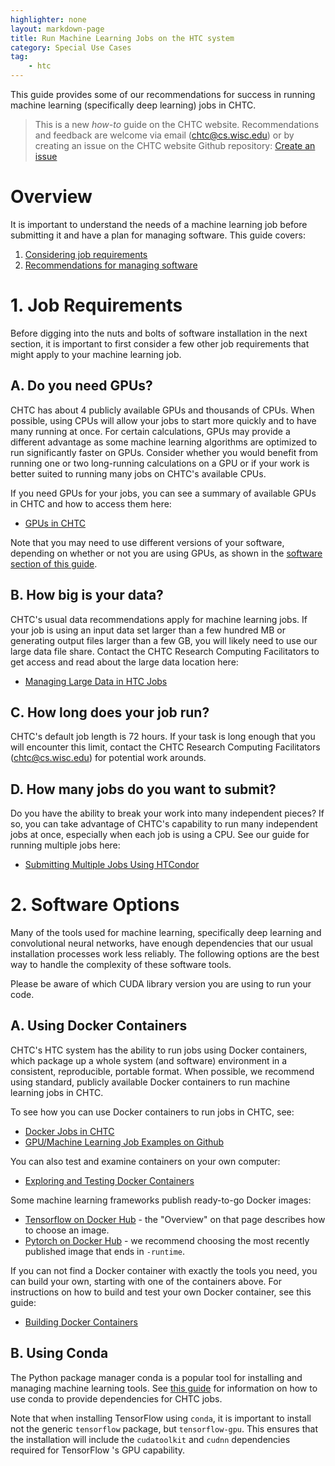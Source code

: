 ```yaml
---
highlighter: none
layout: markdown-page
title: Run Machine Learning Jobs on the HTC system
category: Special Use Cases
tag:
    - htc
---
```


This guide provides some of our recommendations for success 
in running machine learning (specifically deep learning) jobs in CHTC. 

> This is a new *how-to* guide on the CHTC website. Recommendations and 
> feedback are welcome via email (chtc@cs.wisc.edu) or by creating an 
> issue on the CHTC website Github repository: [Create an issue](https://github.com/CHTC/chtc-website-source/issues/new)

Overview
========

It is important to understand the needs of a machine learning job before submitting 
it and have a plan for managing software. This guide covers: 

1. [Considering job requirements](#1-job-requirements)
2. [Recommendations for managing software](#2-software-options)

# 1. Job Requirements

Before digging into the nuts and bolts of software installation in the next section, 
it is important to first consider a few other job requirements that might apply to 
your machine learning job. 

## A. Do you need GPUs?

CHTC has about 4 publicly available GPUs and thousands of CPUs. When possible, using 
CPUs will allow your jobs to start more quickly and to have many running at once. For 
certain calculations, GPUs may provide a different advantage as some machine learning 
algorithms are optimized to run significantly faster on GPUs. Consider whether you 
would benefit from running one or two long-running calculations on a GPU or if your 
work is better suited to running many jobs on CHTC's available CPUs. 

If you need GPUs for your jobs, you can see a summary of available GPUs in CHTC and 
how to access them here: 

* [GPUs in CHTC](gpu-jobs.html)

Note that you may need to use different versions of your software, depending on whether or 
not you are using GPUs, as shown in the [software section of this guide](#2-software-options). 

## B. How big is your data? 

CHTC's usual data recommendations apply for machine learning jobs. If your job is using 
an input data set larger than a few hundred MB or generating output files larger than 
a few GB, you will likely need to use our large data 
file share. Contact the CHTC Research Computing Facilitators to get access and 
read about the large data location here: 

* [Managing Large Data in HTC Jobs](file-avail-largedata.html)

## C. How long does your job run? 

CHTC's default job length is 72 hours. If your task is long enough that you will 
encounter this limit, contact the CHTC Research Computing Facilitators (chtc@cs.wisc.edu) 
for potential work arounds. 

## D. How many jobs do you want to submit? 

Do you have the ability to break your work into many independent pieces? If so, 
you can take advantage of CHTC's capability to run many independent jobs at once, 
especially when each job is using a CPU. See our guide for running multiple jobs here: 

* [Submitting Multiple Jobs Using HTCondor](multiple-jobs.html)

# 2. Software Options

Many of the tools used for machine learning, specifically deep learning and 
convolutional neural networks, have enough dependencies that our usual installation 
processes work less reliably. The following options are the best way to handle the complexity 
of these software tools.  

Please be aware of which CUDA library version you are using to run your code. 

A. Using Docker Containers
--------------------------

CHTC's HTC system has the ability to run jobs using Docker containers, which package 
up a whole system (and software) environment in a consistent, reproducible, portable 
format. When possible, we recommend using standard, publicly available 
Docker containers to run machine learning jobs in CHTC. 

To see how you can use Docker containers to run jobs in CHTC, see: 
* [Docker Jobs in CHTC](docker-jobs.html)
* [GPU/Machine Learning Job Examples on Github](https://github.com/CHTC/templates-GPUs)

You can also test and examine containers on your own computer:
* [Exploring and Testing Docker Containers](docker-test.html)

Some machine learning frameworks publish ready-to-go Docker images: 
* [Tensorflow on Docker Hub](https://hub.docker.com/r/tensorflow/tensorflow) - the "Overview" on that page describes how to choose an image.
* [Pytorch on Docker Hub](https://hub.docker.com/r/pytorch/pytorch/tags) - we recommend choosing the most recently published image that ends in `-runtime`.

If you can not find a Docker container with exactly the tools you need, you can build your 
own, starting with one of the containers above. For instructions on how to build and 
test your own Docker container, see this guide: 

* [Building Docker Containers](docker-build.html)

B. Using Conda
--------------

The Python package manager conda is a popular tool for installing and 
managing machine learning tools.
See [this guide](conda-installation.html) for information on how 
to use conda to provide dependencies for CHTC jobs.


Note that when installing TensorFlow using `conda`, it is important to install 
not the generic `tensorflow` package, but `tensorflow-gpu`. This ensures that 
the installation will include the `cudatoolkit` and `cudnn` dependencies
required for TensorFlow 's GPU capability. 
